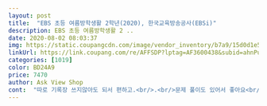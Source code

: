 ```yaml
---
layout: post 
title:  "EBS 초등 여름방학생활 2학년(2020), 한국교육방송공사(EBSi)" 
description: EBS 초등 여름방학생활 2 ..
date: 2020-08-02 08:03:37 
img: https://static.coupangcdn.com/image/vendor_inventory/b7a9/15d0d1e5667d352ccb9899214ee869bbd390edb440c3979cf04f99d87940.jpg 
linkUrl: https://link.coupang.com/re/AFFSDP?lptag=AF3600438&subid=ahnPublicAsk&pageKey=1757543813&itemId=2993299145&vendorItemId=70998998946&traceid=V0-113-2579300878aaf8b0 
categories: [1019] 
color: BD24A9 
price: 7470 
author: Ask View Shop 
cont:  "따로 기록장 쓰지않아도 되서 편하고.<br/>.<br/>문제 풀이도 있어서 좋아요<br/>이제 방학때마다 시키려구요<br/>재구매하는 제품입니다<br/>짧은 방학이지만.<br/>.<br/>여전히 방학생활은.<br/>.<br/>해야하므로.<br/>.<br/>^^<br/>" 
---
```

